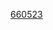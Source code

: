 [660523](https://github.com/ankan945/newportfolio/assets/119874965/b1b5631f-3016-4451-b331-c3cd9517d525)
